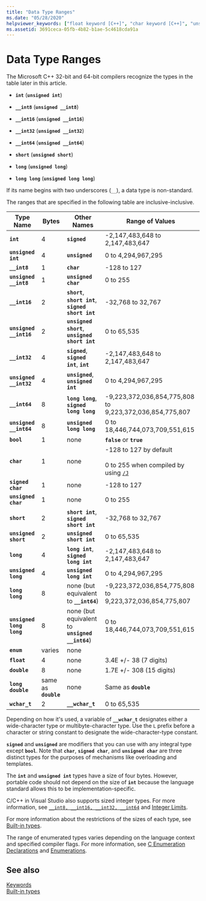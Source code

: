 ```yaml
---
title: "Data Type Ranges"
ms.date: "05/28/2020"
helpviewer_keywords: ["float keyword [C++]", "char keyword [C++]", "unsigned long", "__wchar_t keyword [C++]", "unsigned short int [C++]", "enum keyword [C++]", "unsigned char keyword [C++]", "integer data type [C++], data type ranges", "int data type", "data types [C++], ranges", "unsigned int [C++]", "short data type", "short int data", "signed types [C++], data type ranges", "long long keyword [C++]", "long double keyword [C++]", "double data type [C++], data type ranges", "signed short int [C++]", "unsigned short", "sized integer types", "signed int [C++]", "signed long int [C++]", "signed char keyword [C++]", "wchar_t keyword [C++]", "long keyword [C++]", "ranges [C++]", "unsigned types [C++], data type ranges", "floating-point numbers [C++]", "data type ranges", "ranges [C++], data types", "long int keyword [C++]", "unsigned long int [C++]"]
ms.assetid: 3691ceca-05fb-4b82-b1ae-5c4618cda91a
---
```

# Data Type Ranges

The Microsoft C++ 32-bit and 64-bit compilers recognize the types in the table later in this article.

- **`int`** (**`unsigned int`**)

- **`__int8`** (**`unsigned __int8`**)

- **`__int16`** (**`unsigned __int16`**)

- **`__int32`** (**`unsigned __int32`**)

- **`__int64`** (**`unsigned __int64`**)

- **`short`** (**`unsigned short`**)

- **`long`** (**`unsigned long`**)

- **`long long`** (**`unsigned long long`**)

If its name begins with two underscores (`__`), a data type is non-standard.

The ranges that are specified in the following table are inclusive-inclusive.

|Type Name|Bytes|Other Names|Range of Values|
|---------------|-----------|-----------------|---------------------|
|**`int`**|4|**`signed`**|-2,147,483,648 to 2,147,483,647|
|**`unsigned int`**|4|**`unsigned`**|0 to 4,294,967,295|
|**`__int8`**|1|**`char`**|-128 to 127|
|**`unsigned __int8`**|1|**`unsigned char`**|0 to 255|
|**`__int16`**|2|**`short`**, **`short int`**, **`signed short int`**|-32,768 to 32,767|
|**`unsigned __int16`**|2|**`unsigned short`**, **`unsigned short int`**|0 to 65,535|
|**`__int32`**|4|**`signed`**, **`signed int`**, **`int`**|-2,147,483,648 to 2,147,483,647|
|**`unsigned __int32`**|4|**`unsigned`**, **`unsigned int`**|0 to 4,294,967,295|
|**`__int64`**|8|**`long long`**, **`signed long long`**|-9,223,372,036,854,775,808 to 9,223,372,036,854,775,807|
|**`unsigned __int64`**|8|**`unsigned long long`**|0 to 18,446,744,073,709,551,615|
|**`bool`**|1|none|**`false`** or **`true`**|
|**`char`**|1|none|-128 to 127 by default<br /><br /> 0 to 255 when compiled by using [`/J`](../build/reference/j-default-char-type-is-unsigned.md)|
|**`signed char`**|1|none|-128 to 127|
|**`unsigned char`**|1|none|0 to 255|
|**`short`**|2|**`short int`**, **`signed short int`**|-32,768 to 32,767|
|**`unsigned short`**|2|**`unsigned short int`**|0 to 65,535|
|**`long`**|4|**`long int`**, **`signed long int`**|-2,147,483,648 to 2,147,483,647|
|**`unsigned long`**|4|**`unsigned long int`**|0 to 4,294,967,295|
|**`long long`**|8|none (but equivalent to **`__int64`**)|-9,223,372,036,854,775,808 to 9,223,372,036,854,775,807|
|**`unsigned long long`**|8|none (but equivalent to **`unsigned __int64`**)|0 to 18,446,744,073,709,551,615|
|**`enum`**|varies|none| |
|**`float`**|4|none|3.4E +/- 38 (7 digits)|
|**`double`**|8|none|1.7E +/- 308 (15 digits)|
|**`long double`**|same as **`double`**|none|Same as **`double`**|
|**`wchar_t`**|2|**`__wchar_t`**|0 to 65,535|

Depending on how it's used, a variable of **`__wchar_t`** designates either a wide-character type or multibyte-character type. Use the `L` prefix before a character or string constant to designate the wide-character-type constant.

**`signed`** and **`unsigned`** are modifiers that you can use with any integral type except **`bool`**. Note that **`char`**, **`signed char`**, and **`unsigned char`** are three distinct types for the purposes of mechanisms like overloading and templates.

The **`int`** and **`unsigned int`** types have a size of four bytes. However, portable code should not depend on the size of **`int`** because the language standard allows this to be implementation-specific.

C/C++ in Visual Studio also supports sized integer types. For more information, see [`__int8, __int16, __int32, __int64`](../cpp/int8-int16-int32-int64.md) and [Integer Limits](../cpp/integer-limits.md).

For more information about the restrictions of the sizes of each type, see [Built-in types](../cpp/fundamental-types-cpp.md).

The range of enumerated types varies depending on the language context and specified compiler flags. For more information, see [C Enumeration Declarations](../c-language/c-enumeration-declarations.md) and [Enumerations](../cpp/enumerations-cpp.md).

## See also

[Keywords](../cpp/keywords-cpp.md)<br/>
[Built-in types](../cpp/fundamental-types-cpp.md)
